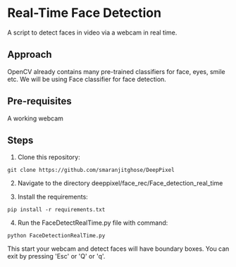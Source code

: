 # Real-Time Face Detection

A script to detect faces in video via a webcam in real time.

## Approach

OpenCV already contains many pre-trained classifiers for face, eyes, smile etc. We will be using Face classifier for face detection. 

## Pre-requisites

A working webcam

## Steps

1) Clone this repository:
```
git clone https://github.com/smaranjitghose/DeepPixel
```

2) Navigate to the directory deeppixel/face_rec/Face_detection_real_time


3) Install the requirements:
```
pip install -r requirements.txt 
```

4) Run the FaceDetectRealTime.py file with command:

```
python FaceDetectionRealTime.py 

```

This start your webcam and detect faces will have boundary boxes.
You can exit by pressing 'Esc' or 'Q' or 'q'. 
